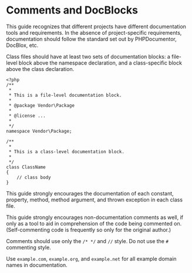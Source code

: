Comments and DocBlocks
======================

This guide recognizes that different projects have different documentation tools and requirements.  In the absence of project-specific requirements, documentation should follow the standard set out by PHPDocumentor, DocBlox, etc.

Class files should have at least two sets of documentation blocks:  a file-level block above the namespace declaration, and a class-specific block above the class declaration.

    <?php
    /**
     * 
     * This is a file-level documentation block.
     * 
     * @package Vendor\Package
     * 
     * @license ...
     * 
     */
    namespace Vendor\Package;
    
    /**
     * 
     * This is a class-level documentation block.
     * 
     */
    class ClassName
    {
        // class body
    }

This guide strongly encourages the documentation of each constant, property, method, method argument, and thrown exception in each class file.

This guide strongly encourages non-documentation comments as well, if only as a tool to aid in comprehension of the code being commented on.  (Self-commenting code is frequently so only for the original author.)

Comments should use only the `/* */` and `//` style. Do not use the `#` commenting style.

Use `example.com`, `example.org`, and `example.net` for all example domain names in documentation.

